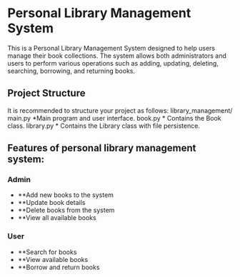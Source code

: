 # Personal Library Management System

This is a Personal Library Management System designed to help users manage their book collections. The system allows both administrators and users to perform various operations such as adding, updating, deleting, searching, borrowing, and returning books.

## Project Structure
It is recommended to structure your project as follows:
library_management/
main.py        *Main program and user interface.
book.py        * Contains the Book class.
library.py     * Contains the Library class with file persistence.

## Features of  personal library management system:
### Admin 
- **Add new books to the system
- **Update book details
- **Delete books from the system
- **View all available books
### User 
- **Search for books
- **View available books
- **Borrow and return books 